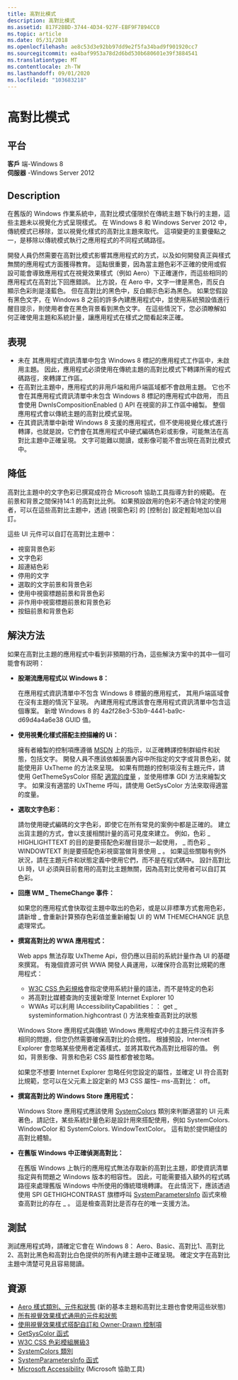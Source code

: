 ```yaml
---
title: 高對比模式
description: 高對比模式
ms.assetid: 817F2BBD-3744-4D34-927F-EBF9F7894CC0
ms.topic: article
ms.date: 05/31/2018
ms.openlocfilehash: ae8c53d3e92bb97dd9e2f5fa34bad9f901920cc7
ms.sourcegitcommit: ea4baf9953a78d2d6bd530b680601e39f3884541
ms.translationtype: MT
ms.contentlocale: zh-TW
ms.lasthandoff: 09/01/2020
ms.locfileid: "103683218"
---
```

# <a name="high-contrast-mode"></a>高對比模式

## <a name="platforms"></a>平台

 **客戶** 端-Windows 8  
**伺服器** -Windows Server 2012  



## <a name="description"></a>Description

在舊版的 Windows 作業系統中，高對比模式僅限於在傳統主題下執行的主題，這些主題未以視覺化方式呈現樣式。 在 Windows 8 和 Windows Server 2012 中，傳統模式已移除，並以視覺化樣式的高對比主題來取代。 這項變更的主要優點之一，是移除以傳統模式執行之應用程式的不同程式碼路徑。

開發人員仍然需要在高對比模式影響其應用程式的方式，以及如何開發真正與樣式無關的應用程式方面獲得教育。 這點很重要，因為當主題色彩不正確的使用或假設可能會導致應用程式在視覺效果樣式（例如 Aero）下正確運作，而這些相同的應用程式在高對比下回應錯誤。 比方說，在 Aero 中，文字一律是黑色，而反白顯示色彩則是淺藍色。 但在高對比的黑色中，反白顯示色彩為黑色。 如果您假設有黑色文字，在 Windows 8 之前的許多內建應用程式中，並使用系統預設值進行醒目提示，則使用者會在黑色背景看到黑色文字。 在這些情況下，您必須瞭解如何正確使用主題和系統計量，讓應用程式在樣式之間看起來正確。

## <a name="manifestations"></a>表現

-   未在 <supportedOS> 其應用程式資訊清單中包含 Windows 8 標記的應用程式工作區中，未啟用主題。 因此，應用程式必須使用在傳統主題的高對比模式下轉譯所需的程式碼路徑，來轉譯工作區。
-   在高對比主題中，應用程式的非用戶端和用戶端區域都不會啟用主題。 它也不會在其應用程式資訊清單中未包含 Windows 8 標記的應用程式中啟用， <supportedOS> 而且會使用 DwnIsCompositionEnabled () API 在視窗的非工作區中繪製。 整個應用程式會以傳統主題的高對比模式呈現。
-   在其資訊清單中新增 Windows 8 支援的應用程式，但不使用視覺化樣式進行轉譯，也就是說，它們會在其應用程式中硬式編碼色彩或影像，可能無法在高對比主題中正確呈現。 文字可能難以閱讀，或影像可能不會出現在高對比模式中。

## <a name="mitigation"></a>降低

高對比主題中的文字色彩已撰寫成符合 Microsoft 協助工具指導方針的規範。 在前景和背景之間保持14:1 的高對比比例。 如果預設啟用的色彩不適合特定的使用者，可以在這些高對比主題中，透過 [視窗色彩] 的 [控制台] 設定輕鬆地加以自訂。

這些 UI 元件可以自訂在高對比主題中：

-   視窗背景色彩
-   文字色彩
-   超連結色彩
-   停用的文字
-   選取的文字前景和背景色彩
-   使用中視窗標題前景和背景色彩
-   非作用中視窗標題前景和背景色彩
-   按鈕前景和背景色彩

## <a name="solution"></a>解決方法

如果在高對比主題的應用程式中看到非預期的行為，這些解決方案中的其中一個可能會有説明：

-   **股潮流應用程式以 Windows 8：**

    在應用程式資訊清單中不包含 Windows 8 標籤的應用程式， <supportedOS> 其用戶端區域會在沒有主題的情況下呈現。 內建應用程式應該會在應用程式資訊清單中包含這個專案。 新增 Windows 8 的 4a2f28e3-53b9-4441-ba9c-d69d4a4a6e38 GUID 值。

-   **使用視覺化樣式搭配主控描繪的 Ui：**

    擁有者繪製的控制項應遵循 [MSDN](/windows/desktop/Controls/using-visual-styles) 上的指示，以正確轉譯控制群組件和狀態，包括文字。 開發人員不應該依賴裝置內容中所指定的文字或背景色彩，就能使用非 UxTheme 的方法來呈現。 如果有問題的控制項沒有主題元件，請使用 GetThemeSysColor 搭配 [適當的度量](/windows/desktop/api/winuser/nf-winuser-getsyscolor) ，並使用標準 GDI 方法來繪製文字。 如果沒有適當的 UxTheme 呼叫，請使用 GetSysColor 方法來取得適當的度量。

-   **選取文字色彩：**

    請勿使用硬式編碼的文字色彩，即使它在所有常見的案例中都是正確的。 建立出貨主題的方式，會以支援相關計量的高可見度來建立。 例如，色彩 \_ HIGHLIGHTTEXT 的目的是要搭配色彩醒目提示一起使用， \_ 而色彩 \_ WINDOWTEXT 則是要搭配色彩視窗當做背景使用 \_ 。 如果這些關聯有例外狀況，請在主題元件和狀態定義中使用它們，而不是在程式碼中。 設計高對比 Ui 時，UI 必須與目前套用的高對比主題無關，因為高對比使用者可以自訂其色彩。

-   **回應 WM \_ ThemeChange 事件：**

    如果您的應用程式會快取從主題中取出的色彩，或是以非標準方式套用色彩，請新增 \_ 會重新計算預存色彩值並重新繪製 UI 的 WM THEMECHANGE 訊息處理常式。

-   **撰寫高對比的 WWA 應用程式：**

    Web apps 無法存取 UxTheme Api，但仍應以目前的系統計量作為 UI 的基礎來撰寫。 有幾個資源可供 WWA 開發人員運用，以確保符合高對比規範的應用程式：

    -   [W3C CSS 色彩規格](https://www.w3.org/TR/css3-color/)會指定使用系統計量的語法，而不是特定的色彩
    -   將高對比媒體查詢的支援新增至 Internet Explorer 10
    -   WWAs 可以利用 IAccessibilityCapabilities：： get \_ systeminformation.highcontrast () 方法來檢查高對比的狀態

    Windows Store 應用程式與傳統 Windows 應用程式中的主題元件沒有許多相同的問題，但您仍然需要確保高對比的合規性。 根據預設，Internet Explorer 會忽略某些使用者定義樣式，並將其取代為高對比相容的值。 例如，背景影像、背景和色彩 CSS 屬性都會被忽略。

    如果您不想要 Internet Explorer 忽略任何您設定的屬性，並確定 UI 符合高對比規範，您可以在父元素上設定新的 M3 CSS 屬性– ms-高對比： off。

-   **撰寫高對比的 Windows Store 應用程式：**

    Windows Store 應用程式應該使用 [SystemColors](/dotnet/api/system.windows.systemcolors) 類別來判斷適當的 UI 元素著色，請記住，某些系統計量色彩是設計用來搭配使用，例如 SystemColors. WindowColor 和 SystemColors. WindowTextColor。 這有助於提供絕佳的高對比體驗。

-   **在舊版 Windows 中正確偵測高對比：**

    在舊版 Windows 上執行的應用程式無法存取新的高對比主題，即使資訊清單指定與有問題之 Windows 版本的相容性。 因此，可能需要插入額外的程式碼路徑來處理舊版 Windows 中所使用的傳統環境轉譯。 在此情況下，應該透過使用 SPI GETHIGHCONTRAST 旗標呼叫 [SystemParametersInfo](/windows/desktop/api/winuser/nf-winuser-systemparametersinfoa) 函式來檢查高對比的存在 \_ 。 這是檢查高對比是否存在的唯一支援方法。

## <a name="tests"></a>測試

測試應用程式時，請確定它會在 Windows 8： Aero、Basic、高對比1、高對比2、高對比黑色和高對比白色提供的所有內建主題中正確呈現。 確定文字在高對比主題中清楚可見且容易閱讀。

## <a name="resources"></a>資源

-   [Aero 樣式類別、元件和狀態](../controls/aero-style-classes-parts-and-states.md) (新的基本主題和高對比主題也會使用這些狀態) 
-   [所有視覺效果樣式通用的元件和狀態](../controls/parts-and-states.md)
-   [使用視覺效果樣式搭配自訂和 Owner-Drawn 控制項](../controls/using-visual-styles.md)
-   [GetSysColor 函式](/windows/win32/api/winuser/nf-winuser-getsyscolor)
-   [W3C CSS 色彩模組層級3](https://www.w3.org/TR/css3-color/)
-   [SystemColors 類別](/dotnet/api/system.windows.systemcolors?view=netcore-3.1)
-   [SystemParametersInfo 函式](/windows/win32/api/winuser/nf-winuser-systemparametersinfoa)
-   [Microsoft Accessibility](https://www.microsoft.com/enable/) (Microsoft 協助工具)

 

 